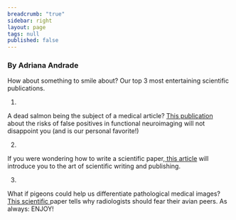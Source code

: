 ```yaml
---
breadcrumb: "true"
sidebar: right
layout: page
tags: null
published: false
---
```




### By Adriana Andrade

How about something to smile about? Our top 3 most entertaining scientific publications.

1)
A dead salmon being the subject of a medical article? <a href="http://www.prefrontal.org/files/posters/Bennett-Salmon-2009.pdf" target="_blank"> This publication</a> about the risks of false positives in functional neuroimaging will not disappoint you (and is our personal favorite!) 

2)
If you were wondering how to write a scientific paper,<a href="http://www.improbable.com/airchives/paperair/volume2/v2i5/howto.htm" target="_blank"> this article</a> will introduce you to the art of scientific writing and publishing.

3)
What if pigeons could help us differentiate pathological medical images? <a href="http://journals.plos.org/plosone/article?id=10.1371/journal.pone.0141357#sec030" target="_blank">This scientific </a>paper tells why radiologists should fear their avian peers.
As always: ENJOY!



